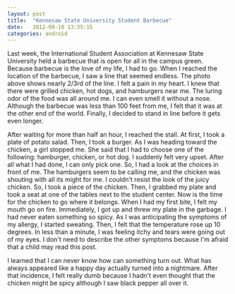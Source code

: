 ```yaml
---
layout: post
title:  "Kennesaw State University Student Barbecue"
date:   2012-09-10 13:35:15
categories: android
---
```


Last week, the International Student Association at Kennesaw State University held a barbecue that is open for all in the campus green. Because barbecue is the love of my life, I had to go. When I reached the location of the barbecue, I saw a line that seemed endless. The photo above shows nearly 2/3rd of the line. I felt a pain in my heart. I knew that there were grilled chicken, hot dogs, and hamburgers near me. The luring odor of the food was all around me. I can even smell it without a nose. Although the barbecue was less than 100 feet from me, I felt that it was at the other end of the world. Finally, I decided to stand in line before it gets even longer.

After waiting for more than half an hour, I reached the stall. At first, I took a plate of potato salad. Then, I took a burger. As I was heading toward the chicken, a girl stopped me. She said that I had to choose one of the following: hamburger, chicken, or hot dog. I suddenly felt very upset. After all what I had done, I can only pick one. So, I had a look at the choices in front of me. The hamburgers seem to be calling me, and the chicken was shouting with all its might for me. I couldn't resist the look of the juicy chicken. So, I took a piece of the chicken. Then, I grabbed my plate and took a seat at one of the tables next to the student center. Now is the time for the chicken to go where it belongs. When I had my first bite, I felt my mouth go on fire. Immediately, I got up and threw my plate in the garbage. I had never eaten something so spicy. As I was anticipating the symptoms of my allergy, I started sweating. Then, I felt that the temperature rose up 10 degrees. In less than a minute, I was feeling itchy and tears were going out of my eyes. I don't need to describe the other symptoms because I'm afraid that a child may read this post.

I learned that I can never know how can something turn out. What has always appeared like a happy day actually turned into a nightmare. After that incidence, I felt really dumb because I hadn't even thought that the chicken might be spicy although I saw black pepper all over it.